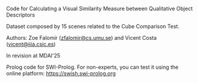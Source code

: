 Code for Calculating a Visual Similarity Measure between Qualitative Object Descriptors

Dataset composed by 15 scenes related to the Cube Comparison Test.

Authors: Zoe Falomir (zfalomir@cs.umu.se) and Vicent Costa (vicent@iiia.csic.es)

In revision at MDAI'25

Prolog code for SWI-Prolog. For non-experts, you can test it using the online platform: https://swish.swi-prolog.org
